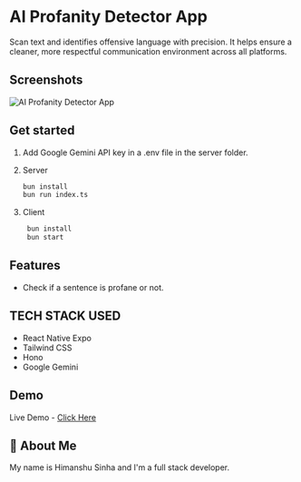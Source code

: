 # AI Profanity Detector App

Scan text and identifies offensive language with precision. It helps ensure a cleaner, more respectful communication environment across all platforms.

## Screenshots

![AI Profanity Detector App](https://github.com/user-attachments/assets/2b54889b-01cd-4065-b7bd-3092287b2449)

## Get started

1. Add Google Gemini API key in a .env file in the server folder.

2. Server

   ```bash
   bun install
   bun run index.ts
   ```

3. Client

   ```bash
    bun install
    bun start
   ```

## Features

- Check if a sentence is profane or not.

## TECH STACK USED

- React Native Expo
- Tailwind CSS
- Hono
- Google Gemini

## Demo

Live Demo - [Click Here](https://www.youtube.com/shorts/Q5vKbt_eLwc)

## 🚀 About Me

My name is Himanshu Sinha and I'm a full stack developer.
